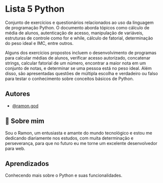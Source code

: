 
# Lista 5 Python

Conjunto de exercícios e questionários relacionados ao uso da linguagem de programação Python. O documento aborda tópicos como cálculo de média de alunos, autenticação de acesso, manipulação de variáveis, estruturas de controle como for e while, cálculo de fatorial, determinação do peso ideal e IMC, entre outros.

Alguns dos exercícios propostos incluem o desenvolvimento de programas para calcular médias de alunos, verificar acesso autorizado, concatenar strings, calcular fatorial de um número, encontrar a maior nota em um conjunto de notas, e determinar se uma pessoa está no peso ideal. Além disso, são apresentadas questões de múltipla escolha e verdadeiro ou falso para testar o conhecimento sobre conceitos básicos de Python.

## Autores

- [@ramon.god](https://github.com/Ramonlegend)

## 🚀 Sobre mim
Sou o Ramon, um entusiasta e amante do mundo tecnológico e estou me dedicando diariamente nos estudos, com muita determinação e perseverança, para que no futuro eu me torne um excelente desenvolvedor para web.



## Aprendizados

Conhecendo mais sobre o Python e suas funcionalidades.

